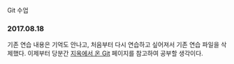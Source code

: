 Git 수업

### 2017.08.18
기존 연습 내용은 기억도 안나고, 처음부터 다시 연습하고 싶어져서 기존 연습 파일을 삭제했다. 이제부터 당분간 [지옥에서 온 Git](https://opentutorials.org/course/2708) 페이지를 참고하여 공부할 생각이다.
